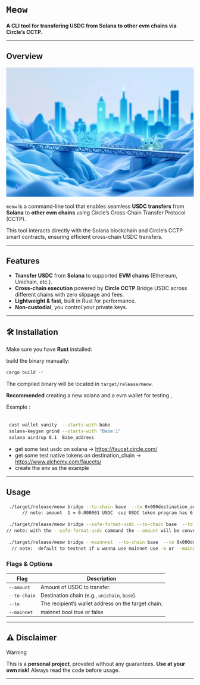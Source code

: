 # `Meow`

 **A CLI tool for transfering USDC from Solana to other evm chains via Circle’s CCTP.**


---

##  Overview
![meooow](meow.jpeg )

`meow` is a command-line tool that enables seamless **USDC transfers** from **Solana** to **other evm chains** using Circle’s Cross-Chain Transfer Protocol (CCTP).

This tool interacts directly with the Solana blockchain and Circle’s CCTP smart contracts, ensuring efficient cross-chain USDC transfers.



---

##  Features

- **Transfer USDC** from **Solana** to supported **EVM chains** (Ethereum, Unichain, etc.).
- **Cross-chain execution** powered by **Circle CCTP**.Bridge USDC across different chains with zero slippage and fees.
- **Lightweight & fast**, built in Rust for performance.
- **Non-custodial**, you control your private keys.

---

## 🛠 Installation

Make sure you have **Rust** installed:

build the binary manually:

```sh
cargo build -r
```
The compiled binary will be located in `target/release/meow`.

**Recommended** creating a new solana and a evm wallet for testing , 
<br/>

Example :

```sh

 cast wallet vanity  --starts-with babe         
 solana-keygen grind --starts-with "Babe:1"  
 solana airdrop 0.1  Babe_address

```

- get some test usdc on solana  -> https://faucet.circle.com/
- get some test native tokens on destination_chain  -> https://www.alchemy.com/faucets/
- create the env as the example 

---


## Usage


```sh
 ./target/release/meow bridge --to-chain base  --to 0x000destination_address  --amount 1                                                 
      // note: amount  1 = 0.000001 USDC  cuz USDC token program has 6 decimal points on solana chain             
```

```sh
 ./target/release/meow bridge --safe-format-usdc --to-chain base  --to 0x000destination_address  --amount 1                                               
// note: with the --safe-format-usdc command the --amount will be converted to correct decimal points and default max transfer to 100 USDC for safety. src/programs.rs line 144        
```

```sh
 ./target/release/meow bridge --mainnnet  --to-chain base  --to 0x000destination_address  --amount 1                                                 
  // note:  default to testnet if u wanna use mainnet use -m or --mainnnet         
```

### Flags & Options
| Flag | Description |
|------|------------|
| `--amount` | Amount of USDC to transfer. |
| `--to-chain` | Destination chain (e.g., `unichain`, `base`). |
| `--to` | The recipient’s wallet address on the target chain. |
| `--mainnet` |  mainnet bool true or false|


---
## ⚠ Disclaimer

> [!WARNING]  
>This is a **personal project**, provided  without any guarantees. **Use at your own risk!** Always read the code before usage.


---

